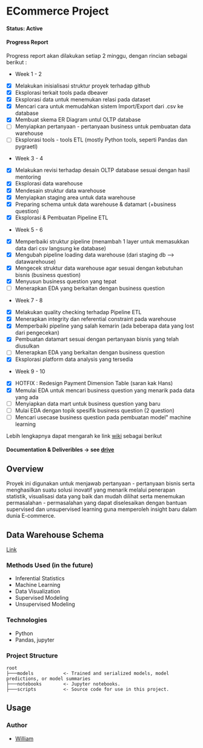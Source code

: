 # ECommerce Project

#### Status: Active
#### Progress Report 
Progress report akan dilakukan setiap 2 minggu, dengan rincian sebagai berikut : 
* Week 1 - 2
- [x] Melakukan inisialisasi struktur proyek terhadap github
- [x] Eksplorasi terkait tools pada dbeaver 
- [x] Eksplorasi data untuk menemukan relasi pada dataset
- [x] Mencari cara untuk memudahkan sistem Import/Export dari .csv ke database
- [x] Membuat skema ER Diagram untul OLTP database
- [ ] Menyiapkan pertanyaan - pertanyaan business untuk pembuatan data warehouse
- [ ] Eksplorasi tools - tools ETL (mostly Python tools, seperti Pandas dan pygraetl)

* Week 3 - 4
- [x] Melakukan revisi terhadap desain OLTP database sesuai dengan hasil mentoring
- [x] Eksplorasi data warehouse
- [x] Mendesain struktur data warehouse
- [x] Menyiapkan staging area untuk data warehouse
- [x] Preparing schema untuk data warehouse & datamart (+business question)
- [x] Eksplorasi & Pembuatan Pipeline ETL

* Week 5 - 6
- [x] Memperbaiki struktur pipeline (menambah 1 layer untuk memasukkan data dari csv langsung ke database)
- [x] Mengubah pipeline loading data warehouse (dari staging db --> datawarehouse)
- [x] Mengecek struktur data warehouse agar sesuai dengan kebutuhan bisnis (business question)
- [x] Menyusun business question yang tepat 
- [ ] Menerapkan EDA yang berkaitan dengan business question

* Week 7 - 8
- [x] Melakukan quality checking terhadap Pipeline ETL
- [x] Menerapkan integrity dan referential constraint pada warehouse
- [x] Memperbaiki pipeline yang salah kemarin (ada beberapa data yang lost dari pengecekan)
- [x] Pembuatan datamart sesuai dengan pertanyaan bisnis yang telah diusulkan
- [ ] Menerapkan EDA yang berkaitan dengan business question
- [x] Eksplorasi platform data analysis yang tersedia

* Week 9 - 10
- [x] HOTFIX : Redesign Payment Dimension Table (saran kak Hans)
- [x] Memulai EDA untuk mencari business question yang menarik pada data yang ada
- [ ] Menyiapkan data mart untuk business question yang baru
- [ ] Mulai EDA dengan topik spesifik business question (2 question)
- [ ] Mencari usecase business question pada pembuatan model" machine learning

Lebih lengkapnya dapat mengarah ke link [wiki](https://github.com/William9923/future-data-ecommerce/wiki) sebagai berikut

#### Documentation & Deliveribles -> see [drive](https://drive.google.com/drive/folders/1EhdzxzMnBAIJyZU9aXpXrXs58gSnTMKU?usp=sharing) 

## Overview
Proyek ini digunakan untuk menjawab pertanyaan - pertanyaan bisnis serta menghasilkan suatu solusi inovatif yang menarik melalui penerapan statistik, visualisasi data yang baik dan mudah dilihat serta menemukan permasalahan - permasalahan yang dapat diselesaikan dengan bantuan supervised dan unsupervised learning guna memperoleh insight baru dalam dunia E-commerce.

## Data Warehouse Schema
[Link](https://dbdiagram.io/d/604272d1fcdcb6230b22cecc)

### Methods Used (in the future)
* Inferential Statistics
* Machine Learning
* Data Visualization
* Supervised Modeling
* Unsupervised Modeling

### Technologies
* Python
* Pandas, jupyter

### Project Structure
```
root
├───models           <- Trained and serialized models, model predictions, or model summaries
├───notebooks        <- Jupyter notebooks.
├───scripts          <- Source code for use in this project.
```
## Usage

### Author
* [William](https://william9923.github.io/)

